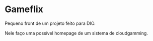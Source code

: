 # Gameflix
Pequeno front de um projeto feito para DIO.

Nele faço uma possível homepage de um sistema de cloudgamming. 
